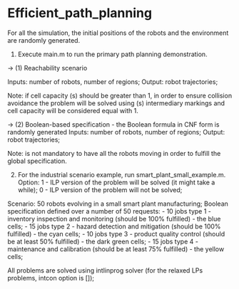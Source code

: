 # Efficient_path_planning

For all the simulation, the initial positions of the robots and the environment are randomly generated.

1) Execute main.m to run the primary path planning demonstration.

-> (1) Reachability scenario

Inputs: number of robots, number of regions;
Output: robot trajectories;

Note: if cell capacity (s) should be greater than 1, in order to ensure collision avoidance the problem will be solved
using (s) intermediary markings and cell capacity will be considered equal with 1.

-> (2) Boolean-based specification - the Boolean formula in CNF form is randomly generated
Inputs: number of robots, number of regions;
Output: robot trajectories;

Note: is not mandatory to have all the robots moving in order to fulfill the global specification.

2) For the industrial scenario example, run smart_plant_small_example.m.
Option: 1 - ILP version of the problem will be solved (it might take a while);
	  0 - ILP version of the problem will not be solved;
	 
Scenario: 50 robots evolving in a small smart plant manufacturing;
	Boolean specification defined over a number of 50 requests:
		- 10 jobs type 1 - inventory inspection and monitoring (should be 100% fulfilled) - the blue cells;
		- 15 jobs type 2 - hazard detection and mitigation (should be 100% fulfilled) - the cyan cells;
		- 10 jobs type 3 - product quality control (should be at least 50% fulfilled) - the dark green cells;
		- 15 jobs type 4 - maintenance and calibration (should be at least 75% fulfilled) - the yellow cells;
		
All problems are solved using intlinprog solver (for the relaxed LPs problems, intcon option is []);
